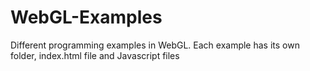 # WebGL-Examples
Different programming examples in WebGL. Each example has its own folder, index.html file and Javascript files
